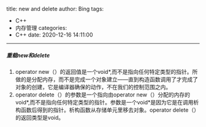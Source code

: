 title: new and delete
author: Bing
tags:
  - C++
  - 内存管理
categories:
  - C++
date: 2020-12-16 14:11:00
---
##### 重载new和delete   
1. operator new（）的返回值是一个void*,而不是指向任何特定类型的指针。所做的是分配内存，而不是完成一个对象建立——直到构造函数调用了才完成了对象的创建，它是编译器确保的动作，不在我们的控制范围之内。   
2. operator delete（）的参数是一个指向由operator new（）分配的内存的void*,而不是指向任何特定类型的指针。参数是一个void*是因为它是在调用析构函数后得到的指针。析构函数从存储单元里移去对象。operator delete（）的返回类型是void。